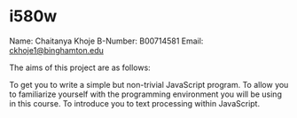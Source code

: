 # i580w

Name:		Chaitanya Khoje
B-Number:	B00714581
Email:		ckhoje1@binghamton.edu


The aims of this project are as follows:

To get you to write a simple but non-trivial JavaScript program.
To allow you to familiarize yourself with the programming environment
you will be using in this course.
To introduce you to text processing within JavaScript.
